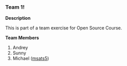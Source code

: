 ### Team 1!

**Description**

This is part of a team exercise for Open Source Course.

**Team Members**

1. Andrey
2. Sunny
3. Michael ([msats5](https://github.com/msats5))